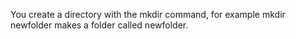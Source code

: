 You create a directory with the mkdir command, for example mkdir newfolder makes a folder called newfolder.
